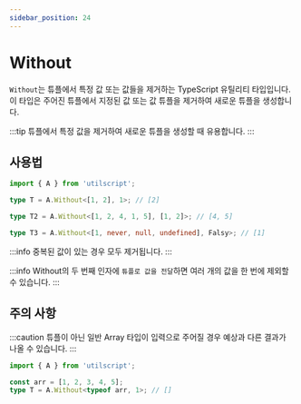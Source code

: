 ```yaml
---
sidebar_position: 24
---
```


# Without

`Without`는 튜플에서 특정 값 또는 값들을 제거하는 TypeScript 유틸리티 타입입니다. 이 타입은 주어진 튜플에서 지정된 값 또는 값 튜플을 제거하여 새로운 튜플을 생성합니다.

:::tip
튜플에서 특정 값을 제거하여 새로운 튜플을 생성할 때 유용합니다.
:::

## 사용법

```ts
import { A } from 'utilscript';

type T = A.Without<[1, 2], 1>; // [2]

type T2 = A.Without<[1, 2, 4, 1, 5], [1, 2]>; // [4, 5]

type T3 = A.Without<[1, never, null, undefined], Falsy>; // [1]
```

:::info
중복된 값이 있는 경우 모두 제거됩니다.
:::

:::info
Without의 두 번째 인자에 `튜플로 값을 전달`하면 여러 개의 값을 한 번에 제외할 수 있습니다.
:::

## 주의 사항

:::caution
튜플이 아닌 일반 Array 타입이 입력으로 주어질 경우 예상과 다른 결과가 나올 수 있습니다.
:::

```ts
import { A } from 'utilscript';

const arr = [1, 2, 3, 4, 5];
type T = A.Without<typeof arr, 1>; // []
```
